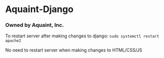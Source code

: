 # Aquaint-Django
### Owned by Aquaint, Inc.

To restart server after making changes to django:
`sudo systemctl restart apache2`

No need to restart server when making changes to HTML/CSS/JS
